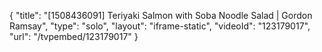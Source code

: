 {
    "title": "[1508436091] Teriyaki Salmon with Soba Noodle Salad | Gordon Ramsay",
    "type": "solo",
    "layout": "iframe-static",
    "videoId": "123179017",
    "url": "\/tvpembed\/123179017"
}